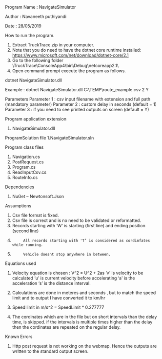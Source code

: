 Program Name : NavigateSimulator

Author : Navaneeth puthiyandi

Date : 28/05/2019

How to run the program.
1.	Extract TruckTrace.zip in your computer.
2.	Note that you do need to have the dotnet core runtime installed: https://www.microsoft.com/net/download/dotnet-core/2.1
3.	Go to the following folder
            \TruckTrace\ConsoleApp4\bin\Debug\netcoreapp2.1\
4.	Open command prompt execute the program as follows.

dotnet NavigateSimulator.dll <Filename with extension and full path> <custom delay> <debugmode Y or N>    

Example : dotnet NavigateSimulator.dll C:\TEMP\route_example.csv 2 Y

Parameters
Parameter 1 : csv input filename with extension and full path (mandatory parameter)
Parameter 2 : custom delay in seconds (default = 1)
Parameter 3 : if you need to see printed outputs on screen (default = Y)


Program application extension
1. NavigateSimulator.dll

ProgramSolution file
1.NavigateSimulator.sln

Program class files
1.	Navigation.cs
2.	PostRequest.cs
3.	Program.cs
4.	ReadInputCsv.cs
5.	RouteInfo.cs

Dependencies
1.	NuGet – Newtonsoft.Json

Assumptions
1.	Csv file format is fixed.
2.	Csv file is correct and is no need to be validated or reformatted.
3.	Records starting with ‘W' is starting (first line) and ending position (second line)
4.          All records starting with 'T’ is considered as cordinfates while running.
5.          Vehicle doesnt stop anywhere in between.

Equations used

1. Velocity equation is chosen : V^2 = U^2 + 2as
            ‘v’ is velocity to be calculated
            ‘u’ is current velocity before accelerating
            ‘a' is the acceleration
            ‘s’ is the distance interval.

2. Calculations are done in meteres and seconds , but to match the speed limit and to output I have converted it to km/hr
3. Speed limit in m/s^2 = SpeedLimit * 0.277777 
4. The cordinates which are in the file but on short intervals than the delay time, is skipped. if the intervals is multiple times              higher than the delay then the cordinates are repeated on the regular delay.

Known Errors
1.	Http post request is not working on the webmap. Hence the outputs are written to the standard output screen.
